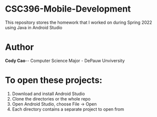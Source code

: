 # CSC396-Mobile-Development
This repository stores the homework that I worked on during Spring 2022 using Java in Android Studio

# Author
**Cody Cao**-- 
Computer Science Major - DePauw Unviversity

# To open these projects:
1. Download and install Android Studio
2. Clone the directories or the whole repo 
3. Open Android Studio, choose File -> Open 
4. Each directory contains a separate project to open from
